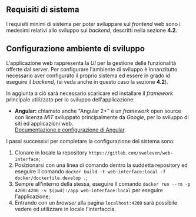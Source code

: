 ## Requisiti di sistema
I requisiti minimi di sistema per poter sviluppare sul *frontend* web sono i medesimi relativi allo sviluppo sul *backend*, descritti nella sezione **4.2**.

## Configurazione ambiente di sviluppo
L'applicazione web rappresenta la *UI* per la gestione delle funzionalità offerte dal server. Per configurare l'ambiente di sviluppo è innanzitutto necessario aver configurato il proprio sistema ed essere in grado id eseguire il *backend*, (si veda anche in questo caso la sezione **4.2**).

In aggiunta a ciò sarà necessario scaricare ed installare il *framework* principale utilizzato per lo sviluppo dell'applicazione:
- **Angular:** chiamato anche "Angular 2+"  è un *framework* open source con licenza *MIT* sviluppato principalmente da *Google*, per lo sviluppo di siti ed applicazioni web.</br>
  [Documentazione e configurazione di Angular](https://angular.io/guide/setup-local).

I passi successivi per completare la configurazione del sistema sono:
1. Clonare in locale la repository `https://gitlab.com/sweleven/web-interface`;
2. Posizionarsi con una linea di comando dentro la suddetta repository ed eseguire il comando `docker build -t web-interface:local -f docker/dockerfile.develop .`;
3. Sempre all'interno della stessa, eseguire il comando `docker run --rm -p 4200:4200 -v $(pwd):/app web-interface:local` per eseguire l'applicazione;
4. Entrando con un *browser* alla pagina `localhost:4200` sarà possibile vedere ed utilizzare in locale l'interfaccia.

